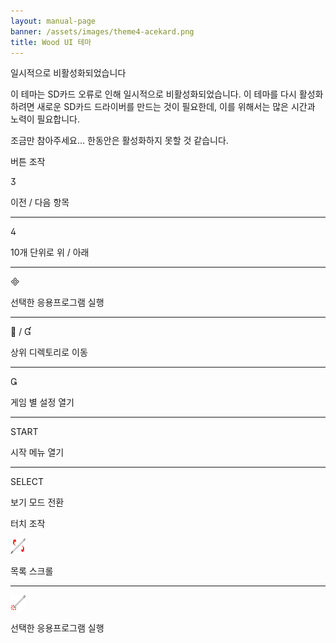 ```yaml
---
layout: manual-page
banner: /assets/images/theme4-acekard.png
title: Wood UI 테마
---
```


<div class="section-title">일시적으로 비활성화되었습니다</div>
<div class="section-body">
    <p>
        이 테마는 SD카드 오류로 인해 일시적으로 비활성화되었습니다. 이 테마를 다시 활성화 하려면 새로운 SD카드 드라이버를 만드는 것이 필요한데, 이를 위해서는 많은 시간과 노력이 필요합니다.
    </p>
    <p>
        조금만 참아주세요... 한동안은 활성화하지 못할 것 같습니다.
    </p>
</div>

<div class="section-title">버튼 조작</div>
<div class="section-body">
    <div class="button-action-group">
        <p class="button-action button">&#xE07D;</p>
        <p class="button-action-text">이전 / 다음 항목</p>
    </div>
    <hr>
    <div class="button-action-group">
        <p class="button-action button">&#xE07E;</p>
        <p class="button-action-text">10개 단위로 위 / 아래</p>
    </div>
    <hr>
    <div class="button-action-group">
        <p class="button-action button">&#xE000;</p>
        <p class="button-action-text">선택한 응용프로그램 실행</p>
    </div>
    <hr>
    <div class="button-action-group">
        <p class="button-action button">&#xE001; / &#xE004;</p>
        <p class="button-action-text">상위 디렉토리로 이동</p>
    </div>
    <hr>
    <div class="button-action-group">
        <p class="button-action button">&#xE003;</p>
        <p class="button-action-text">게임 별 설정 열기</p>
    </div>
    <hr>
    <div class="button-action-group">
        <p class="button-action">START</p>
        <p class="button-action-text">시작 메뉴 열기</p>
    </div>
    <hr>
    <div class="button-action-group">
        <p class="button-action">SELECT</p>
        <p class="button-action-text">보기 모드 전환</p>
    </div>
</div>

<div class="section-title">터치 조작</div>
<div class="section-body">
    <div class="button-action-group">
        <p class="button-action"><img src="/assets/images/up-down.png"></p>
        <p class="button-action-text">목록 스크롤</p>
    </div>
    <hr>
    <div class="button-action-group">
        <p class="button-action"><img src="/assets/images/tap.png"></p>
        <p class="button-action-text">선택한 응용프로그램 실행</p>
    </div>
</div>
